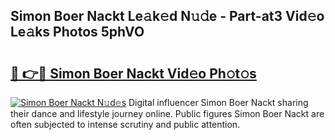 ## Simon Boer Nackt Le𝚊k𝚎d N𝚞𝚍e - Part-at3 Vid𝚎o Le𝚊ks Photos 5phVO

# <h2><a href="http://fb42545.evod.top/?m=Simon+Boer+Nackt">🔗 👉🔴 Simon Boer Nackt Vid𝚎o Ph𝚘t𝚘s</a></h2>

[![Simon Boer Nackt N𝚞d𝚎s](https://i.imgur.com/8V9OHl7.gif)](http://fb42545.evod.top/?m=Simon+Boer+Nackt)
Digital influencer Simon Boer Nackt sharing their dance and lifestyle journey online. Public figures Simon Boer Nackt are often subjected to intense scrutiny and public attention. 
